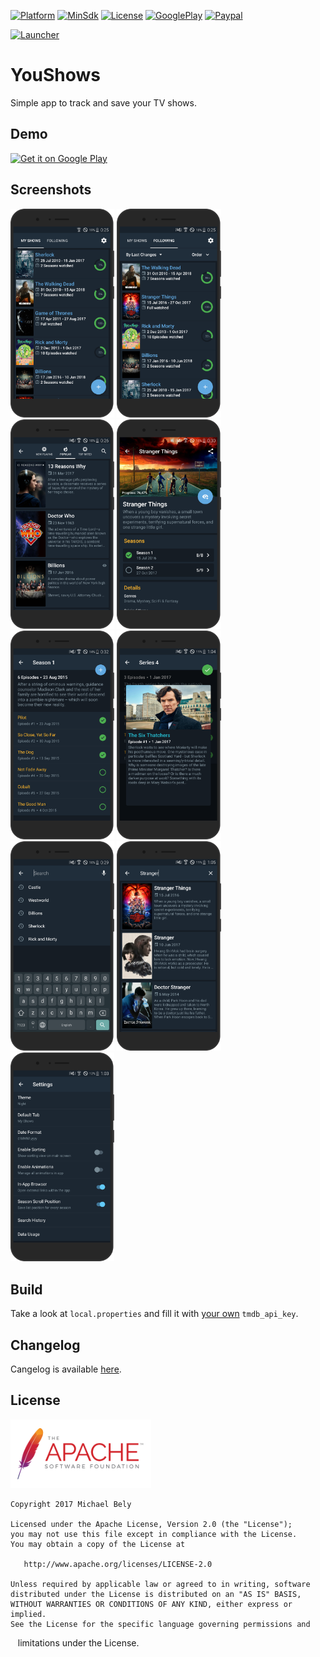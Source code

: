 [apk]:        https://github.com/michaelbel/youshows/blob/master/app/release/shows-v1.0.2.apk
[tmdb]:       https://developers.themoviedb.org/3/getting-started/introduction
[paypal]:     https://paypal.me/michaelbel
[github]:     https://github.com/michaelbel/youshows
[licence]:    http://www.apache.org/licenses/LICENSE-2.0
[cangelog]:   https://github.com/michaelbel/YouShows/blob/master/CHANGELOG.md
[googleplay]: https://play.google.com/store/apps/details?id=org.michaelbel.shows

[launcher]: ../master/app/src/main/res/mipmap-xxxhdpi/ic_launcher_round.png

[minsdk-badge]:     https://img.shields.io/badge/minSdkVersion-21-0097A7.svg
[paypal-badge]:     https://img.shields.io/badge/Donate-Paypal-0097A7.svg
[license-badge]:    https://img.shields.io/badge/License-Apache_v2.0-0097A7.svg
[platform-badge]:   https://img.shields.io/badge/Platform-Android-0097A7.svg
[googleplay-badge]: https://img.shields.io/badge/Google_Play-Demo-0097A7.svg

<!---------------------------------------------------------------------------------------------------->

[![Platform][platform-badge]][github]
[![MinSdk][minsdk-badge]][github]
[![License][license-badge]][licence]
[![GooglePlay][googleplay-badge]][googleplay]
[![Paypal][paypal-badge]][paypal]

[![Launcher][launcher]][googleplay]
# YouShows
Simple app to track and save your TV shows.

## Demo
<a href="https://play.google.com/store/apps/details?id=org.michaelbel.shows" target="_blank">
  <img alt="Get it on Google Play" src="https://goo.gl/cR2qQH" height="100"/>
</a>

## Screenshots
<div style="dispaly:flex">
    <img style="margin-left:0px;" src="screenshots/render/1.png" width="33%">
    <img style="margin-left:0px;" src="screenshots/render/2.png" width="33%">
    <img style="margin-left:0px;" src="screenshots/render/3.png" width="33%">
    <img style="margin-left:0px;" src="screenshots/render/4.png" width="33%">
    <img style="margin-left:0px;" src="screenshots/render/5.png" width="33%">
    <img style="margin-left:0px;" src="screenshots/render/6.png" width="33%">
    <img style="margin-left:0px;" src="screenshots/render/7.png" width="33%">
    <img style="margin-left:0px;" src="screenshots/render/8.png" width="33%">
    <img style="margin-left:0px;" src="screenshots/render/9.png" width="33%">
</div>

## Build

Take a look at `local.properties` and fill it with [your own][tmdb] `tmdb_api_key`.

## Changelog
Cangelog is available [here][cangelog].

## License
<a href="http://www.apache.org/licenses/LICENSE-2.0" target="_blank">
  <img alt="Apache License 2.0" src="screenshots/apache.png" height="110"/>
</a>

    Copyright 2017 Michael Bely

    Licensed under the Apache License, Version 2.0 (the "License");
    you may not use this file except in compliance with the License.
    You may obtain a copy of the License at

       http://www.apache.org/licenses/LICENSE-2.0

    Unless required by applicable law or agreed to in writing, software
    distributed under the License is distributed on an "AS IS" BASIS,
    WITHOUT WARRANTIES OR CONDITIONS OF ANY KIND, either express or implied.
    See the License for the specific language governing permissions and
    limitations under the License.
